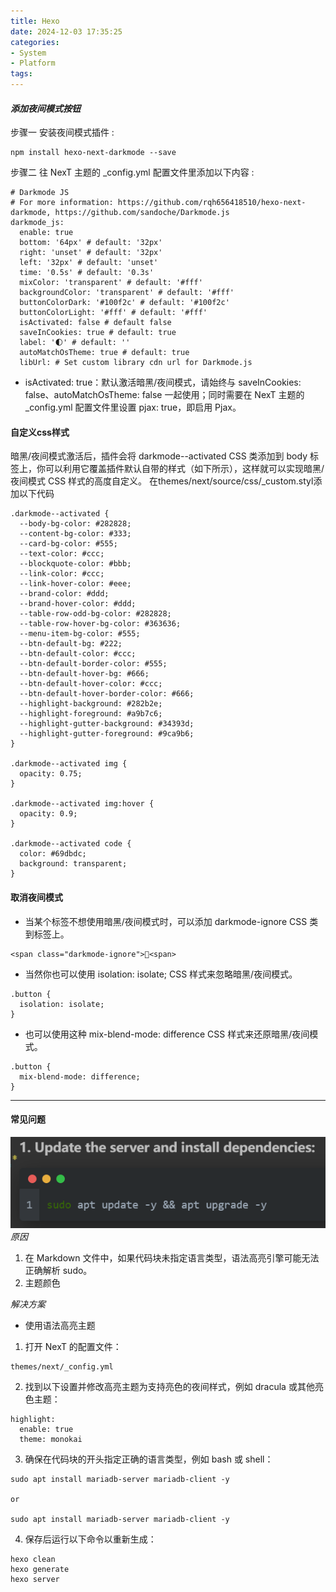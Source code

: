 ```yaml
---
title: Hexo
date: 2024-12-03 17:35:25
categories:
- System
- Platform
tags:
---
```


#### *添加夜间模式按钮*
步骤一 安装夜间模式插件 :
```shell
npm install hexo-next-darkmode --save
```
步骤二 往 NexT 主题的 _config.yml 配置文件里添加以下内容 :
```shell
# Darkmode JS
# For more information: https://github.com/rqh656418510/hexo-next-darkmode, https://github.com/sandoche/Darkmode.js
darkmode_js:
  enable: true
  bottom: '64px' # default: '32px'
  right: 'unset' # default: '32px'
  left: '32px' # default: 'unset'
  time: '0.5s' # default: '0.3s'
  mixColor: 'transparent' # default: '#fff'
  backgroundColor: 'transparent' # default: '#fff'
  buttonColorDark: '#100f2c' # default: '#100f2c'
  buttonColorLight: '#fff' # default: '#fff'
  isActivated: false # default false
  saveInCookies: true # default: true
  label: '🌓' # default: ''
  autoMatchOsTheme: true # default: true
  libUrl: # Set custom library cdn url for Darkmode.js
```
* isActivated: true：默认激活暗黑/夜间模式，请始终与 saveInCookies: false、autoMatchOsTheme: false 一起使用；同时需要在 NexT 主题的 _config.yml 配置文件里设置 pjax: true，即启用 Pjax。

#### 自定义css样式
暗黑/夜间模式激活后，插件会将 darkmode--activated CSS 类添加到 body 标签上，你可以利用它覆盖插件默认自带的样式（如下所示），这样就可以实现暗黑/夜间模式 CSS 样式的高度自定义。
在themes/next/source/css/_custom.styl添加以下代码
```shell
.darkmode--activated {
  --body-bg-color: #282828;
  --content-bg-color: #333;
  --card-bg-color: #555;
  --text-color: #ccc;
  --blockquote-color: #bbb;
  --link-color: #ccc;
  --link-hover-color: #eee;
  --brand-color: #ddd;
  --brand-hover-color: #ddd;
  --table-row-odd-bg-color: #282828;
  --table-row-hover-bg-color: #363636;
  --menu-item-bg-color: #555;
  --btn-default-bg: #222;
  --btn-default-color: #ccc;
  --btn-default-border-color: #555;
  --btn-default-hover-bg: #666;
  --btn-default-hover-color: #ccc;
  --btn-default-hover-border-color: #666;
  --highlight-background: #282b2e;
  --highlight-foreground: #a9b7c6;
  --highlight-gutter-background: #34393d;
  --highlight-gutter-foreground: #9ca9b6;
}

.darkmode--activated img {
  opacity: 0.75;
}

.darkmode--activated img:hover {
  opacity: 0.9;
}

.darkmode--activated code {
  color: #69dbdc;
  background: transparent;
}
```
#### 取消夜间模式
* 当某个标签不想使用暗黑/夜间模式时，可以添加 darkmode-ignore CSS 类到标签上。  

```shell
<span class="darkmode-ignore">😬<span>
```
* 当然你也可以使用 isolation: isolate; CSS 样式来忽略暗黑/夜间模式。  

```shell
.button {
  isolation: isolate;
}
```
* 也可以使用这种 mix-blend-mode: difference CSS 样式来还原暗黑/夜间模式。  

```shell
.button {
  mix-blend-mode: difference;
}
```

---

#### 常见问题
![sudo字眼没有高光](/images/pic1.png)
*原因*
1. 在 Markdown 文件中，如果代码块未指定语言类型，语法高亮引擎可能无法正确解析 sudo。
2. 主题颜色

*解决方案*
* 使用语法高亮主题
1. 打开 NexT 的配置文件：  

```shell
themes/next/_config.yml
```
2. 找到以下设置并修改高亮主题为支持亮色的夜间样式，例如 dracula 或其他亮色主题：  

```shell
highlight:
  enable: true
  theme: monokai
```
3. 确保在代码块的开头指定正确的语言类型，例如 bash 或 shell：  

```shell
sudo apt install mariadb-server mariadb-client -y

or

sudo apt install mariadb-server mariadb-client -y
```

4. 保存后运行以下命令以重新生成：  

```shell
hexo clean
hexo generate
hexo server
```
